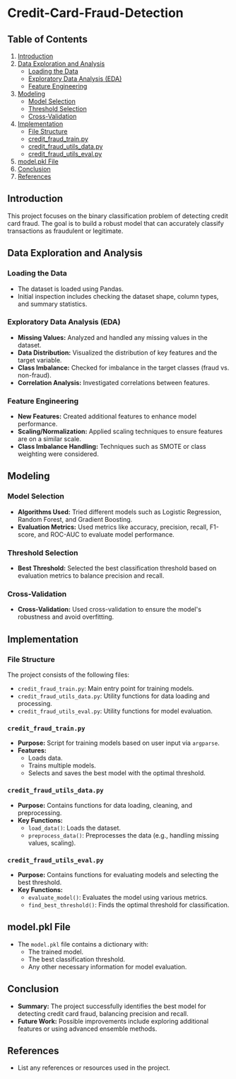 # Credit-Card-Fraud-Detection


## Table of Contents

1. [Introduction](#introduction)
2. [Data Exploration and Analysis](#data-exploration-and-analysis)
   - [Loading the Data](#loading-the-data)
   - [Exploratory Data Analysis (EDA)](#exploratory-data-analysis-eda)
   - [Feature Engineering](#feature-engineering)
3. [Modeling](#modeling)
   - [Model Selection](#model-selection)
   - [Threshold Selection](#threshold-selection)
   - [Cross-Validation](#cross-validation)
4. [Implementation](#implementation)
   - [File Structure](#file-structure)
   - [credit_fraud_train.py](#credit_fraud_trainpy)
   - [credit_fraud_utils_data.py](#credit_fraud_utils_datapy)
   - [credit_fraud_utils_eval.py](#credit_fraud_utils_evalpy)
5. [model.pkl File](#modelpkl-file)
6. [Conclusion](#conclusion)
7. [References](#references)

## Introduction

This project focuses on the binary classification problem of detecting credit card fraud. The goal is to build a robust model that can accurately classify transactions as fraudulent or legitimate.

## Data Exploration and Analysis

### Loading the Data
- The dataset is loaded using Pandas.
- Initial inspection includes checking the dataset shape, column types, and summary statistics.

### Exploratory Data Analysis (EDA)
- **Missing Values:** Analyzed and handled any missing values in the dataset.
- **Data Distribution:** Visualized the distribution of key features and the target variable.
- **Class Imbalance:** Checked for imbalance in the target classes (fraud vs. non-fraud).
- **Correlation Analysis:** Investigated correlations between features.

### Feature Engineering
- **New Features:** Created additional features to enhance model performance.
- **Scaling/Normalization:** Applied scaling techniques to ensure features are on a similar scale.
- **Class Imbalance Handling:** Techniques such as SMOTE or class weighting were considered.

## Modeling

### Model Selection
- **Algorithms Used:** Tried different models such as Logistic Regression, Random Forest, and Gradient Boosting.
- **Evaluation Metrics:** Used metrics like accuracy, precision, recall, F1-score, and ROC-AUC to evaluate model performance.

### Threshold Selection
- **Best Threshold:** Selected the best classification threshold based on evaluation metrics to balance precision and recall.

### Cross-Validation
- **Cross-Validation:** Used cross-validation to ensure the model's robustness and avoid overfitting.

## Implementation

### File Structure
The project consists of the following files:
- `credit_fraud_train.py`: Main entry point for training models.
- `credit_fraud_utils_data.py`: Utility functions for data loading and processing.
- `credit_fraud_utils_eval.py`: Utility functions for model evaluation.

### `credit_fraud_train.py`
- **Purpose:** Script for training models based on user input via `argparse`.
- **Features:**
  - Loads data.
  - Trains multiple models.
  - Selects and saves the best model with the optimal threshold.

### `credit_fraud_utils_data.py`
- **Purpose:** Contains functions for data loading, cleaning, and preprocessing.
- **Key Functions:**
  - `load_data()`: Loads the dataset.
  - `preprocess_data()`: Preprocesses the data (e.g., handling missing values, scaling).

### `credit_fraud_utils_eval.py`
- **Purpose:** Contains functions for evaluating models and selecting the best threshold.
- **Key Functions:**
  - `evaluate_model()`: Evaluates the model using various metrics.
  - `find_best_threshold()`: Finds the optimal threshold for classification.

## model.pkl File
- The `model.pkl` file contains a dictionary with:
  - The trained model.
  - The best classification threshold.
  - Any other necessary information for model evaluation.

## Conclusion
- **Summary:** The project successfully identifies the best model for detecting credit card fraud, balancing precision and recall.
- **Future Work:** Possible improvements include exploring additional features or using advanced ensemble methods.

## References
- List any references or resources used in the project.
